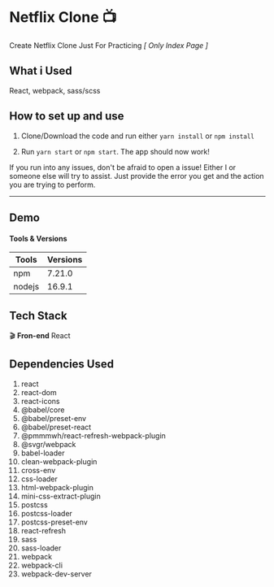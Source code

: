 # Netflix Clone :tv:

Create Netflix Clone Just For Practicing _[ Only Index Page ]_

## What i Used

React, webpack, sass/scss

## How to set up and use

1. Clone/Download the code and run either `yarn install` or `npm install`

2. Run `yarn start` or `npm start`. The app should now work!

If you run into any issues, don't be afraid to open a issue! Either I or someone else will try to assist. Just provide the error you get and the action you are trying to perform.

---

## Demo

#### Tools & Versions

| Tools  | Versions |
| ------ | -------- |
| npm    | 7.21.0   |
| nodejs | 16.9.1   |

## Tech Stack

:clapper: **Fron-end** React

## Dependencies Used

1. react
2. react-dom
3. react-icons
4. @babel/core
5. @babel/preset-env
6. @babel/preset-react
7. @pmmmwh/react-refresh-webpack-plugin
8. @svgr/webpack
9. babel-loader
10. clean-webpack-plugin
11. cross-env
12. css-loader
13. html-webpack-plugin
14. mini-css-extract-plugin
15. postcss
16. postcss-loader
17. postcss-preset-env
18. react-refresh
19. sass
20. sass-loader
21. webpack
22. webpack-cli
23. webpack-dev-server
